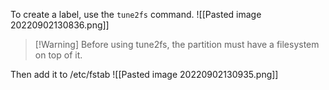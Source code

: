 To create a label, use the `tune2fs` command.
![[Pasted image 20220902130836.png]]
>[!Warning] Before using tune2fs, the partition must have a filesystem on top of it. 

Then add it to /etc/fstab
![[Pasted image 20220902130935.png]]